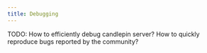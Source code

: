```yaml
---
title: Debugging
---
```

TODO: How to efficiently debug candlepin server? How to quickly reproduce bugs reported by the community?
